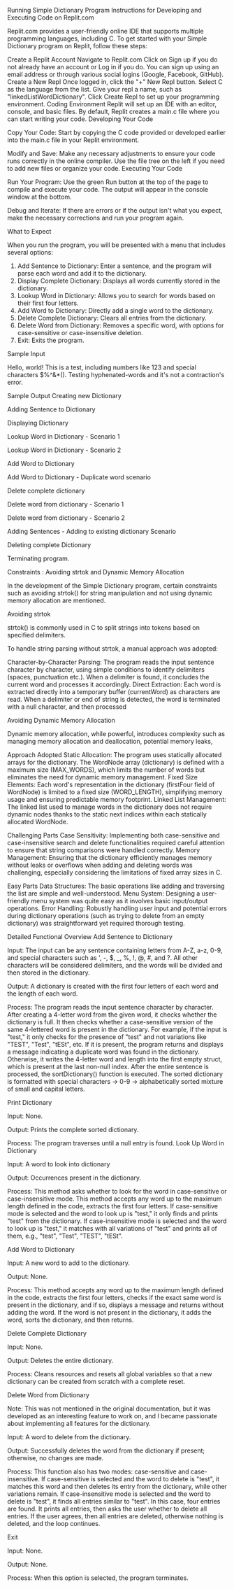 Running Simple Dictionary Program
Instructions for Developing and Executing Code on Replit.com

Replit.com provides a user-friendly online IDE that supports multiple programming languages, including C. To get started with your Simple Dictionary program on Replit, follow these steps:

Create a Replit Account
Navigate to Replit.com
Click on Sign up if you do not already have an account or Log in if you do.
You can sign up using an email address or through various social logins (Google, Facebook, GitHub).
Create a New Repl
Once logged in, click the "+" New Repl button.
Select C as the language from the list.
Give your repl a name, such as "linkedListWordDictionary".
Click Create Repl to set up your programming environment.
 Coding Environment
Replit will set up an IDE with an editor, console, and basic files.
By default, Replit creates a main.c file where you can start writing your code.
Developing Your Code

Copy Your Code: Start by copying the C code provided or developed earlier into the main.c file in your Replit environment.

Modify and Save: Make any necessary adjustments to ensure your code runs correctly in the online compiler. Use the file tree on the left if you need to add new files or organize your code.
Executing Your Code

Run Your Program: Use the green Run button at the top of the page to compile and execute your code. The output will appear in the console window at the bottom.

Debug and Iterate: If there are errors or if the output isn't what you expect, make the necessary corrections and run your program again.




What to Expect

When you run the program, you will be presented with a menu that includes several options:

1. Add Sentence to Dictionary: Enter a sentence, and the program will parse each word and add it to the dictionary.
2. Display Complete Dictionary: Displays all words currently stored in the dictionary.
3. Lookup Word in Dictionary: Allows you to search for words based on their first four letters.
4. Add Word to Dictionary: Directly add a single word to the dictionary.
5. Delete Complete Dictionary: Clears all entries from the dictionary.
6. Delete Word from Dictionary: Removes a specific word, with options for case-sensitive or case-insensitive deletion.
7. Exit: Exits the program.

Sample Input 

Hello, world! This is a test, including numbers like 123 and special characters $%^&*(). Testing hyphenated-words and it's not a contraction's error.

Sample Output
Creating new Dictionary 





Adding Sentence to Dictionary



Displaying Dictionary






Lookup Word in Dictionary - Scenario 1


Lookup Word in Dictionary - Scenario 2

Add Word to Dictionary





Add Word to Dictionary - Duplicate word scenario 


Delete complete dictionary 


Delete word from dictionary - Scenario 1


Delete word from dictionary - Scenario 2


Adding Sentences - Adding to existing dictionary Scenario



Deleting complete Dictionary


Terminating program.


Constraints : Avoiding strtok and Dynamic Memory Allocation

In the development of the Simple Dictionary program, certain constraints such as avoiding strtok() for string manipulation and not using dynamic memory allocation are mentioned.

Avoiding strtok

strtok() is commonly used in C to split strings into tokens based on specified delimiters.


To handle string parsing without strtok, a manual approach was adopted:

Character-by-Character Parsing: The program reads the input sentence character by character, using simple conditions to identify delimiters (spaces, punctuation etc.). When a delimiter is found, it concludes the current word and processes it accordingly.
Direct Extraction: Each word is extracted directly into a temporary buffer (currentWord) as characters are read. When a delimiter or end of string is detected, the word is terminated with a null character, and then processed

Avoiding Dynamic Memory Allocation

Dynamic memory allocation, while powerful, introduces complexity such as managing memory allocation and deallocation, potential memory leaks,

Approach Adopted
Static Allocation: The program uses statically allocated arrays for the dictionary. The WordNode array (dictionary) is defined with a maximum size (MAX_WORDS), which limits the number of words but eliminates the need for dynamic memory management.
Fixed Size Elements: Each word's representation in the dictionary (firstFour field of WordNode) is limited to a fixed size (WORD_LENGTH), simplifying memory usage and ensuring predictable memory footprint.
Linked List Management: The linked list used to manage words in the dictionary does not require dynamic nodes thanks to the static next indices within each statically allocated WordNode.

Challenging Parts
Case Sensitivity: Implementing both case-sensitive and case-insensitive search and delete functionalities required careful attention to ensure that string comparisons were handled correctly.
Memory Management: Ensuring that the dictionary efficiently manages memory without leaks or overflows when adding and deleting words was challenging, especially considering the limitations of fixed array sizes in C.

Easy Parts
Data Structures: The basic operations like adding and traversing the list are simple and well-understood.
Menu System: Designing a user-friendly menu system was quite easy as it involves basic input/output operations.
Error Handling: Robustly handling user input and potential errors during dictionary operations (such as trying to delete from an empty dictionary) was straightforward yet required thorough testing.

Detailed Functional Overview
Add Sentence to Dictionary

Input: The input can be any sentence containing letters from A-Z, a-z, 0-9, and special characters such as ', -, $, _, %, !, @, #, and ?. All other characters will be considered delimiters, and the words will be divided and then stored in the dictionary.

Output: A dictionary is created with the first four letters of each word and the length of each word.

Process: 
The program reads the input sentence character by character. After creating a 4-letter word from the given word, it checks whether the dictionary is full. 
It then checks whether a case-sensitive version of the same 4-lettered word is present in the dictionary. For example, if the input is "test," it only checks for the presence of "test" and not variations like "TEST", "Test", "tESt", etc. 
If it is present, the program returns and displays a message indicating a duplicate word was found in the dictionary. Otherwise, it writes the 4-letter word and length into the first empty struct, which is present at the last non-null index. 
After the entire sentence is processed, the sortDictionary() function is executed. The sorted dictionary is formatted with special characters -> 0-9 -> alphabetically sorted mixture of small and capital letters.

Print Dictionary

Input: None.

Output: Prints the complete sorted dictionary.

Process: The program traverses until a null entry is found.
Look Up Word in Dictionary

Input: A word to look into dictionary

Output: Occurrences present in the dictionary.

Process: 
This method asks whether to look for the word in case-sensitive or case-insensitive mode. 
This method accepts any word up to the maximum length defined in the code, extracts the first four letters. 
If case-sensitive mode is selected and the word to look up is "test," it only finds and prints "test" from the dictionary. 
If case-insensitive mode is selected and the word to look up is "test," it matches with all variations of "test" and prints all of them, e.g., "test", "Test", "TEST", "tESt".

Add Word to Dictionary

Input: A new word to add to the dictionary.

Output: None.

Process: 
This method accepts any word up to the maximum length defined in the code, extracts the first four letters, checks if the exact same word is present in the dictionary, and if so, displays a message and returns without adding the word. 
If the word is not present in the dictionary, it adds the word, sorts the dictionary, and then returns.

Delete Complete Dictionary

Input: None.

Output: Deletes the entire dictionary.

Process: Cleans resources and resets all global variables so that a new dictionary can be created from scratch with a complete reset.

Delete Word from Dictionary

Note: This was not mentioned in the original documentation, but it was developed as an interesting feature to work on, and I became passionate about implementing all features for the dictionary.

Input: A word to delete from the dictionary.

Output: Successfully deletes the word from the dictionary if present; otherwise, no changes are made.

Process: 
This function also has two modes: case-sensitive and case-insensitive. 
If case-sensitive is selected and the word to delete is "test", it matches this word and then deletes its entry from the dictionary, while other variations remain. 
If case-insensitive mode is selected and the word to delete is "test", it finds all entries similar to "test".
 In this case, four entries are found. It prints all entries, then asks the user whether to delete all entries.
 If the user agrees, then all entries are deleted, otherwise nothing is deleted, and the loop continues.

Exit

Input: None.

Output: None.

Process: When this option is selected, the program terminates.



